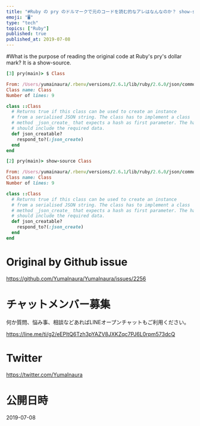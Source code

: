 ```yaml
---
title: "#Ruby の pry のドルマークで元のコードを読む的なアレはなんなのか？ show-source ですよ。"
emoji: "🖥"
type: "tech"
topics: ["Ruby"]
published: true
published_at: 2019-07-08
---
```


#What is the purpose of reading the original code at Ruby's pry's dollar mark? It is a show-source.


```rb
[3] pry(main)> $ Class

From: /Users/yumainaura/.rbenv/versions/2.6.1/lib/ruby/2.6.0/json/common.rb @ line 448:
Class name: Class
Number of lines: 9

class ::Class
  # Returns true if this class can be used to create an instance
  # from a serialised JSON string. The class has to implement a class
  # method _json_create_ that expects a hash as first parameter. The hash
  # should include the required data.
  def json_creatable?
    respond_to?(:json_create)
  end
end
```

```rb
[2] pry(main)> show-source Class

From: /Users/yumainaura/.rbenv/versions/2.6.1/lib/ruby/2.6.0/json/common.rb @ line 448:
Class name: Class
Number of lines: 9

class ::Class
  # Returns true if this class can be used to create an instance
  # from a serialised JSON string. The class has to implement a class
  # method _json_create_ that expects a hash as first parameter. The hash
  # should include the required data.
  def json_creatable?
    respond_to?(:json_create)
  end
end
```


# Original by Github issue

https://github.com/YumaInaura/YumaInaura/issues/2256








<!-- Update From Qiita API -->

# チャットメンバー募集


何か質問、悩み事、相談などあればLINEオープンチャットもご利用ください。

https://line.me/ti/g2/eEPltQ6Tzh3pYAZV8JXKZqc7PJ6L0rpm573dcQ





# Twitter


https://twitter.com/YumaInaura


<!-- Update From Qiita API -->



# 公開日時

2019-07-08
